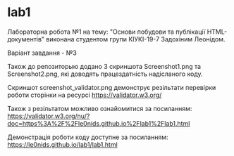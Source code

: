 # lab1

Лабораторна робота №1 на тему: "Основи побудови та публікації HTML-документів" виконана студентом групи КІУКІ-19-7 Задохіним Леонідом.

Варіант завдання - №3

Також до репозиторыю додано 3 скриншота Screenshot1.png та Screenshot2.png, які доводять працездатність надісланого коду.

Скриншот screenshot_validator.png демонструє резільтати перевірки роботи сторінки на ресурсі https://validator.w3.org/

Також з резільтатом можливо ознайомитися за посиланням: https://validator.w3.org/nu/?doc=https%3A%2F%2Fle0nids.github.io%2Flab1%2Flab1.html

Демонстрація роботи коду доступне за посиланням: https://le0nids.github.io/lab1/lab1.html

